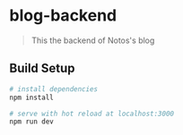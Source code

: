 # blog-backend

> This the backend of Notos's blog

## Build Setup

``` bash
# install dependencies
npm install

# serve with hot reload at localhost:3000
npm run dev

```

